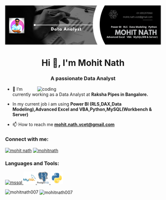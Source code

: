 ![logo](https://github.com/MohitNath007/MohitNath007/blob/main/Mohit%20Nath%20(1).png)
<h1 align="center">Hi 👋, I'm Mohit Nath</h1>
<h3 align="center">A passionate Data Analyst</h3>

<img align="right" alt="coding" width="400" src="https://user-images.githubusercontent.com/55389276/140866485-8fb1c876-9a8f-4d6a-98dc-08c4981eaf70.gif">

- 🔭 I’m currently working as a Data Analyst at **Raksha Pipes in Bangalore.**

- In my current job i am using **Power BI (RLS,DAX,Data Modeling),Advanced Excel and VBA,Python,MySQL(Workbench & Server)**

- 📫 How to reach me **mohit.nath.vcet@gmail.com**

<h3 align="left">Connect with me:</h3>
<p align="left">
<a href="https://www.linkedin.com/in/mohitnath-dataanalyst/" target="blank"><img align="center" src="https://raw.githubusercontent.com/rahuldkjain/github-profile-readme-generator/master/src/images/icons/Social/linked-in-alt.svg" alt="mohit nath" height="30" width="40" /></a>
<a href="https://www.leetcode.com/mohitnath" target="blank"><img align="center" src="https://raw.githubusercontent.com/rahuldkjain/github-profile-readme-generator/master/src/images/icons/Social/leet-code.svg" alt="mohitnath" height="30" width="40" /></a>
</p>

<h3 align="left">Languages and Tools:</h3>
<p align="left"> <a href="https://www.microsoft.com/en-us/sql-server" target="_blank" rel="noreferrer"> <img src="https://www.svgrepo.com/show/303229/microsoft-sql-server-logo.svg" alt="mssql" width="40" height="40"/> </a> <a href="https://www.mysql.com/" target="_blank" rel="noreferrer"> <img src="https://raw.githubusercontent.com/devicons/devicon/master/icons/mysql/mysql-original-wordmark.svg" alt="mysql" width="40" height="40"/> </a> <a href="https://www.postgresql.org" target="_blank" rel="noreferrer"> <img src="https://raw.githubusercontent.com/devicons/devicon/master/icons/postgresql/postgresql-original-wordmark.svg" alt="postgresql" width="40" height="40"/> </a> <a href="https://www.python.org" target="_blank" rel="noreferrer"> <img src="https://raw.githubusercontent.com/devicons/devicon/master/icons/python/python-original.svg" alt="python" width="40" height="40"/> </a> </p>

<p><img align="left" src="https://github-readme-stats.vercel.app/api/top-langs?username=mohitnath007&show_icons=true&locale=en&layout=compact" alt="mohitnath007" /></p>

<p>&nbsp;<img align="center" src="https://github-readme-stats.vercel.app/api?username=mohitnath007&show_icons=true&locale=en" alt="mohitnath007" /></p>
